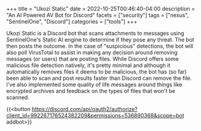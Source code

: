 +++
title = "Ukozi Static"
date = 2022-10-25T00:46:40-04:00
description = "An AI Powered AV Bot for Discord"
facets = ["security"]
tags = ["nexus", "SentinelOne", "Discord"]
categories = ["tools"]
+++

Ukozi Static is a Discord bot that scans attachments to messages using SentinelOne's Static AI engine to determine if they pose any threat. The bot then posts the outcome. In the case of "suspicious" detections, the bot will also poll VirusTotal to assist in making any decision around removing messages (or users) that are posting files. While Discord offers some malicious file detection natively, it's pretty minimal and although it automatically removes files it deems to be malicious, the bot has (so far) been able to scan and post results faster than Discord can remove the file. I've also implemented some quality of life messages around things like encrypted archives and feedback on the types of files that won't be scanned.

{{<button https://discord.com/api/oauth2/authorize?client_id=992267176524382209&permissions=536890368&scope=bot addbot>}}